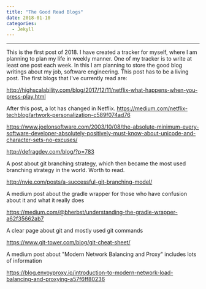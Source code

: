 ```yaml
---
title: "The Good Read Blogs"
date: 2018-01-10
categories: 
  - Jekyll
---
```

---

This is the first post of 2018. I have created a tracker for myself, where I am planning to plan my life in weekly manner. One of my tracker
is to write at least one post each week. In this I am planning to store the good blog writings about my job, software engineering. This 
post has to be a living post. The first blogs that I've currently read are:

http://highscalability.com/blog/2017/12/11/netflix-what-happens-when-you-press-play.html

After this post, a lot has changed in Netflix. https://medium.com/netflix-techblog/artwork-personalization-c589f074ad76

https://www.joelonsoftware.com/2003/10/08/the-absolute-minimum-every-software-developer-absolutely-positively-must-know-about-unicode-and-character-sets-no-excuses/

http://defragdev.com/blog/?p=783

A post about git branching strategy, which then became the most used branching strategy in the world. Worth to read.

http://nvie.com/posts/a-successful-git-branching-model/

A medium post about the gradle wrapper for those who have confusion about it and what it really does

https://medium.com/@bherbst/understanding-the-gradle-wrapper-a62f35662ab7

A clear page about git and mostly used git commands

https://www.git-tower.com/blog/git-cheat-sheet/

A medium post about "Modern Network Balancing and Proxy" includes lots of information 

https://blog.envoyproxy.io/introduction-to-modern-network-load-balancing-and-proxying-a57f6ff80236
